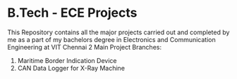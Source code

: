 # B.Tech - ECE Projects
This Repository contains all the major projects carried out and completed by me as a part of my bachelors degree in Electronics and Communication Engineering at VIT Chennai
2 Main Project Branches:
1. Maritime Border Indication Device
2. CAN Data Logger for X-Ray Machine

